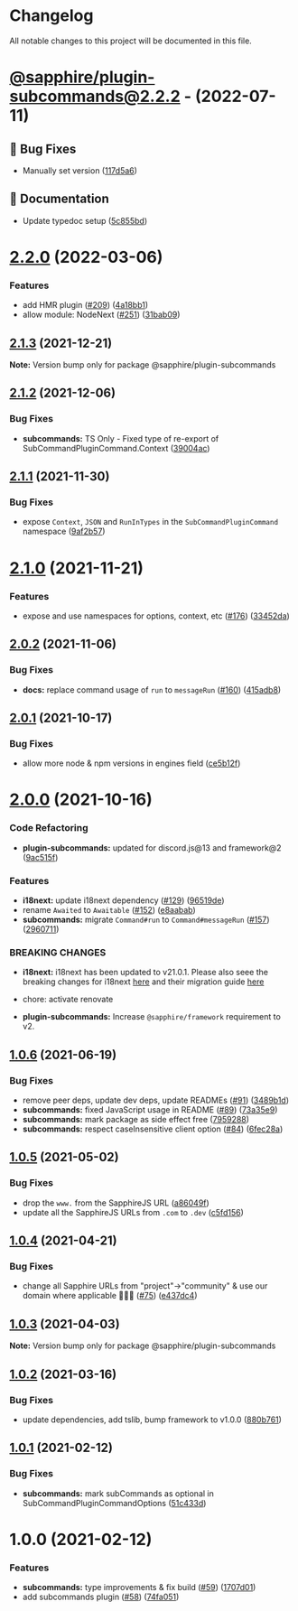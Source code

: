 # Changelog

All notable changes to this project will be documented in this file.

# [@sapphire/plugin-subcommands@2.2.2](https://github.com/sapphiredev/plugins/compare/@sapphire/plugin-subcommands@2.2.0...@sapphire/plugin-subcommands@2.2.2) - (2022-07-11)

## 🐛 Bug Fixes

- Manually set version ([117d5a6](https://github.com/sapphiredev/plugins/commit/117d5a6256af7e01b420b28f95abec36f3feb0af))

## 📝 Documentation

- Update typedoc setup ([5c855bd](https://github.com/sapphiredev/plugins/commit/5c855bd8341f155a41c9b85738541f1f47ac837a))

# [2.2.0](https://github.com/sapphiredev/plugins/compare/@sapphire/plugin-subcommands@2.1.3...@sapphire/plugin-subcommands@2.2.0) (2022-03-06)

### Features

-   add HMR plugin ([#209](https://github.com/sapphiredev/plugins/issues/209)) ([4a18bb1](https://github.com/sapphiredev/plugins/commit/4a18bb1377a8d506fddc5bb991430503902d393b))
-   allow module: NodeNext ([#251](https://github.com/sapphiredev/plugins/issues/251)) ([31bab09](https://github.com/sapphiredev/plugins/commit/31bab09834ebc1bc646e4a2849dbd24c65f08c0e))

## [2.1.3](https://github.com/sapphiredev/plugins/compare/@sapphire/plugin-subcommands@2.1.2...@sapphire/plugin-subcommands@2.1.3) (2021-12-21)

**Note:** Version bump only for package @sapphire/plugin-subcommands

## [2.1.2](https://github.com/sapphiredev/plugins/compare/@sapphire/plugin-subcommands@2.1.1...@sapphire/plugin-subcommands@2.1.2) (2021-12-06)

### Bug Fixes

-   **subcommands:** TS Only - Fixed type of re-export of SubCommandPluginCommand.Context ([39004ac](https://github.com/sapphiredev/plugins/commit/39004ac0d334dc68d9ad53258ba297f22fb8a7c9))

## [2.1.1](https://github.com/sapphiredev/plugins/compare/@sapphire/plugin-subcommands@2.1.0...@sapphire/plugin-subcommands@2.1.1) (2021-11-30)

### Bug Fixes

-   expose `Context`, `JSON` and `RunInTypes` in the `SubCommandPluginCommand` namespace ([9af2b57](https://github.com/sapphiredev/plugins/commit/9af2b57f8b1cf6bc483a75a5d7b80de0dbb0dbdb))

# [2.1.0](https://github.com/sapphiredev/plugins/compare/@sapphire/plugin-subcommands@2.0.2...@sapphire/plugin-subcommands@2.1.0) (2021-11-21)

### Features

-   expose and use namespaces for options, context, etc ([#176](https://github.com/sapphiredev/plugins/issues/176)) ([33452da](https://github.com/sapphiredev/plugins/commit/33452da808d91313a5d3bf680e11b5208ac67442))

## [2.0.2](https://github.com/sapphiredev/plugins/compare/@sapphire/plugin-subcommands@2.0.1...@sapphire/plugin-subcommands@2.0.2) (2021-11-06)

### Bug Fixes

-   **docs:** replace command usage of `run` to `messageRun` ([#160](https://github.com/sapphiredev/plugins/issues/160)) ([415adb8](https://github.com/sapphiredev/plugins/commit/415adb85b884da5d0f1f2ce07a9d46134f2bcb12))

## [2.0.1](https://github.com/sapphiredev/plugins/compare/@sapphire/plugin-subcommands@2.0.0...@sapphire/plugin-subcommands@2.0.1) (2021-10-17)

### Bug Fixes

-   allow more node & npm versions in engines field ([ce5b12f](https://github.com/sapphiredev/plugins/commit/ce5b12f8142297bceda49b85574a95a3cf9112ab))

# [2.0.0](https://github.com/sapphiredev/plugins/compare/@sapphire/plugin-subcommands@1.0.6...@sapphire/plugin-subcommands@2.0.0) (2021-10-16)

### Code Refactoring

-   **plugin-subcommands:** updated for discord.js@13 and framework@2 ([9ac515f](https://github.com/sapphiredev/plugins/commit/9ac515fa142d126a5448e092b0354d5f8a9bf5b8))

### Features

-   **i18next:** update i18next dependency ([#129](https://github.com/sapphiredev/plugins/issues/129)) ([96519de](https://github.com/sapphiredev/plugins/commit/96519de5de253db390ed9a76ed073ffe1eabd187))
-   rename `Awaited` to `Awaitable` ([#152](https://github.com/sapphiredev/plugins/issues/152)) ([e8aabab](https://github.com/sapphiredev/plugins/commit/e8aababca760125fd3752a807ef26da16103dd65))
-   **subcommands:** migrate `Command#run` to `Command#messageRun` ([#157](https://github.com/sapphiredev/plugins/issues/157)) ([2960711](https://github.com/sapphiredev/plugins/commit/29607111c4e4f61ece463e10854982f205879996))

### BREAKING CHANGES

-   **i18next:** i18next has been updated to v21.0.1. Please also seee the breaking changes for i18next [here](https://github.com/i18next/i18next/blob/master/CHANGELOG.md#2100) and their migration guide [here](https://www.i18next.com/misc/migration-guide#v-20-x-x-to-v-21-0-0)

-   chore: activate renovate
-   **plugin-subcommands:** Increase `@sapphire/framework` requirement to v2.

## [1.0.6](https://github.com/sapphiredev/plugins/compare/@sapphire/plugin-subcommands@1.0.5...@sapphire/plugin-subcommands@1.0.6) (2021-06-19)

### Bug Fixes

-   remove peer deps, update dev deps, update READMEs ([#91](https://github.com/sapphiredev/plugins/issues/91)) ([3489b1d](https://github.com/sapphiredev/plugins/commit/3489b1dc1e8a7c64c255595b3d441cd0b5bac936))
-   **subcommands:** fixed JavaScript usage in README ([#89](https://github.com/sapphiredev/plugins/issues/89)) ([73a35e9](https://github.com/sapphiredev/plugins/commit/73a35e98da56a27a05b2179188599fcaf1d87ff0))
-   **subcommands:** mark package as side effect free ([7959288](https://github.com/sapphiredev/plugins/commit/7959288cb61131a75bd0692056e3764577cf5669))
-   **subcommands:** respect caseInsensitive client option ([#84](https://github.com/sapphiredev/plugins/issues/84)) ([6fec28a](https://github.com/sapphiredev/plugins/commit/6fec28acdb2cd07013d4f7c64f2f985528727a53))

## [1.0.5](https://github.com/sapphiredev/plugins/compare/@sapphire/plugin-subcommands@1.0.4...@sapphire/plugin-subcommands@1.0.5) (2021-05-02)

### Bug Fixes

-   drop the `www.` from the SapphireJS URL ([a86049f](https://github.com/sapphiredev/plugins/commit/a86049f185f0ccb12d61379dd82255b36d4fa145))
-   update all the SapphireJS URLs from `.com` to `.dev` ([c5fd156](https://github.com/sapphiredev/plugins/commit/c5fd15691abb9a9712dc4b8aebd8400f6d91f719))

## [1.0.4](https://github.com/sapphiredev/plugins/compare/@sapphire/plugin-subcommands@1.0.3...@sapphire/plugin-subcommands@1.0.4) (2021-04-21)

### Bug Fixes

-   change all Sapphire URLs from "project"->"community" & use our domain where applicable 👨‍🌾🚜 ([#75](https://github.com/sapphiredev/plugins/issues/75)) ([e437dc4](https://github.com/sapphiredev/plugins/commit/e437dc45fcd4d22ab2dcdb0e70c67cc5856883c0))

## [1.0.3](https://github.com/sapphiredev/plugins/compare/@sapphire/plugin-subcommands@1.0.2...@sapphire/plugin-subcommands@1.0.3) (2021-04-03)

**Note:** Version bump only for package @sapphire/plugin-subcommands

## [1.0.2](https://github.com/sapphiredev/plugins/compare/@sapphire/plugin-subcommands@1.0.1...@sapphire/plugin-subcommands@1.0.2) (2021-03-16)

### Bug Fixes

-   update dependencies, add tslib, bump framework to v1.0.0 ([880b761](https://github.com/sapphiredev/plugins/commit/880b7614d857f23fcbcd351e69795c451a95f49c))

## [1.0.1](https://github.com/sapphiredev/plugins/compare/@sapphire/plugin-subcommands@1.0.0...@sapphire/plugin-subcommands@1.0.1) (2021-02-12)

### Bug Fixes

-   **subcommands:** mark subCommands as optional in SubCommandPluginCommandOptions ([51c433d](https://github.com/sapphiredev/plugins/commit/51c433d963e1cdcb797eddef8dbd4ad3e634ec05))

# 1.0.0 (2021-02-12)

### Features

-   **subcommands:** type improvements & fix build ([#59](https://github.com/sapphiredev/plugins/issues/59)) ([1707d01](https://github.com/sapphiredev/plugins/commit/1707d013d06ae109ddcba83ead9e936a17ba56eb))
-   add subcommands plugin ([#58](https://github.com/sapphiredev/plugins/issues/58)) ([74fa051](https://github.com/sapphiredev/plugins/commit/74fa05151a5267927ec1c792b9fd0b88a078c6fd))
